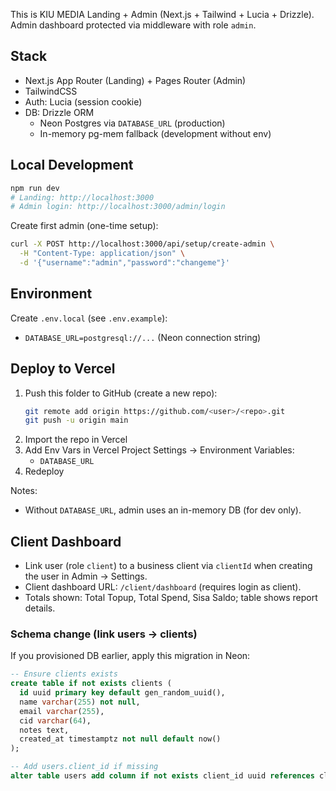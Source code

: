This is KIU MEDIA Landing + Admin (Next.js + Tailwind + Lucia + Drizzle). Admin dashboard protected via middleware with role `admin`.

## Stack
- Next.js App Router (Landing) + Pages Router (Admin)
- TailwindCSS
- Auth: Lucia (session cookie)
- DB: Drizzle ORM
  - Neon Postgres via `DATABASE_URL` (production)
  - In-memory pg-mem fallback (development without env)

## Local Development
```bash
npm run dev
# Landing: http://localhost:3000
# Admin login: http://localhost:3000/admin/login
```

Create first admin (one-time setup):
```bash
curl -X POST http://localhost:3000/api/setup/create-admin \
  -H "Content-Type: application/json" \
  -d '{"username":"admin","password":"changeme"}'
```

## Environment
Create `.env.local` (see `.env.example`):
- `DATABASE_URL=postgresql://...` (Neon connection string)

## Deploy to Vercel
1. Push this folder to GitHub (create a new repo):
   ```bash
   git remote add origin https://github.com/<user>/<repo>.git
   git push -u origin main
   ```
2. Import the repo in Vercel
3. Add Env Vars in Vercel Project Settings → Environment Variables:
   - `DATABASE_URL`
4. Redeploy

Notes:
- Without `DATABASE_URL`, admin uses an in-memory DB (for dev only).

## Client Dashboard
- Link user (role `client`) to a business client via `clientId` when creating the user in Admin → Settings.
- Client dashboard URL: `/client/dashboard` (requires login as client).
- Totals shown: Total Topup, Total Spend, Sisa Saldo; table shows report details.

### Schema change (link users → clients)
If you provisioned DB earlier, apply this migration in Neon:
```sql
-- Ensure clients exists
create table if not exists clients (
  id uuid primary key default gen_random_uuid(),
  name varchar(255) not null,
  email varchar(255),
  cid varchar(64),
  notes text,
  created_at timestamptz not null default now()
);

-- Add users.client_id if missing
alter table users add column if not exists client_id uuid references clients(id);
```
